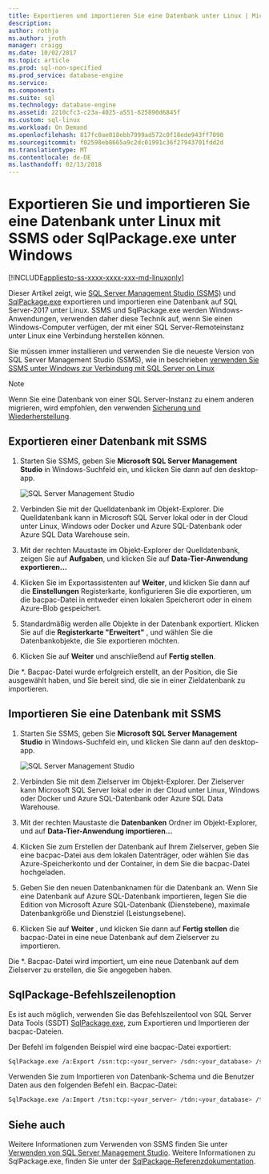 ```yaml
---
title: Exportieren und importieren Sie eine Datenbank unter Linux | Microsoft Docs
description: 
author: rothja
ms.author: jroth
manager: craigg
ms.date: 10/02/2017
ms.topic: article
ms.prod: sql-non-specified
ms.prod_service: database-engine
ms.service: 
ms.component: 
ms.suite: sql
ms.technology: database-engine
ms.assetid: 2210cfc3-c23a-4025-a551-625890d6845f
ms.custom: sql-linux
ms.workload: On Demand
ms.openlocfilehash: 817fc0ae018ebb7999ad572c0f18ede943ff7090
ms.sourcegitcommit: f02598eb8665a9c2dc01991c36f27943701fdd2d
ms.translationtype: MT
ms.contentlocale: de-DE
ms.lasthandoff: 02/13/2018
---
```

# <a name="export-and-import-a-database-on-linux-with-ssms-or-sqlpackageexe-on-windows"></a>Exportieren Sie und importieren Sie eine Datenbank unter Linux mit SSMS oder SqlPackage.exe unter Windows

[!INCLUDE[appliesto-ss-xxxx-xxxx-xxx-md-linuxonly](../includes/appliesto-ss-xxxx-xxxx-xxx-md-linuxonly.md)]

Dieser Artikel zeigt, wie [SQL Server Management Studio (SSMS)](../ssms/download-sql-server-management-studio-ssms.md) und [SqlPackage.exe](https://msdn.microsoft.com/library/hh550080.aspx) exportieren und importieren eine Datenbank auf SQL Server-2017 unter Linux. SSMS und SqlPackage.exe werden Windows-Anwendungen, verwenden daher diese Technik auf, wenn Sie einen Windows-Computer verfügen, der mit einer SQL Server-Remoteinstanz unter Linux eine Verbindung herstellen können.

Sie müssen immer installieren und verwenden Sie die neueste Version von SQL Server Management Studio (SSMS), wie in beschrieben [verwenden Sie SSMS unter Windows zur Verbindung mit SQL Server on Linux](sql-server-linux-develop-use-ssms.md)

> [!NOTE]
> Wenn Sie eine Datenbank von einer SQL Server-Instanz zu einem anderen migrieren, wird empfohlen, den verwenden [Sicherung und Wiederherstellung](sql-server-linux-migrate-restore-database.md).

## <a name="export-a-database-with-ssms"></a>Exportieren einer Datenbank mit SSMS

1. Starten Sie SSMS, geben Sie **Microsoft SQL Server Management Studio** in Windows-Suchfeld ein, und klicken Sie dann auf den desktop-app.

    ![SQL Server Management Studio](./media/sql-server-linux-develop-use-ssms/ssms.png) 

2. Verbinden Sie mit der Quelldatenbank im Objekt-Explorer. Die Quelldatenbank kann in Microsoft SQL Server lokal oder in der Cloud unter Linux, Windows oder Docker und Azure SQL-Datenbank oder Azure SQL Data Warehouse sein.

3. Mit der rechten Maustaste im Objekt-Explorer der Quelldatenbank, zeigen Sie auf **Aufgaben**, und klicken Sie auf **Data-Tier-Anwendung exportieren...**

4. Klicken Sie im Exportassistenten auf **Weiter**, und klicken Sie dann auf die **Einstellungen** Registerkarte, konfigurieren Sie die exportieren, um die bacpac-Datei in entweder einen lokalen Speicherort oder in einem Azure-Blob gespeichert.

5. Standardmäßig werden alle Objekte in der Datenbank exportiert. Klicken Sie auf die **Registerkarte "Erweitert"** , und wählen Sie die Datenbankobjekte, die Sie exportieren möchten.

6. Klicken Sie auf **Weiter** und anschließend auf **Fertig stellen**.

Die *. Bacpac-Datei wurde erfolgreich erstellt, an der Position, die Sie ausgewählt haben, und Sie bereit sind, die sie in einer Zieldatenbank zu importieren.

## <a name="import-a-database-with-ssms"></a>Importieren Sie eine Datenbank mit SSMS

1. Starten Sie SSMS, geben Sie **Microsoft SQL Server Management Studio** in Windows-Suchfeld ein, und klicken Sie dann auf den desktop-app.

    ![SQL Server Management Studio](./media/sql-server-linux-develop-use-ssms/ssms.png) 

2. Verbinden Sie mit dem Zielserver im Objekt-Explorer. Der Zielserver kann Microsoft SQL Server lokal oder in der Cloud unter Linux, Windows oder Docker und Azure SQL-Datenbank oder Azure SQL Data Warehouse.

3. Mit der rechten Maustaste die **Datenbanken** Ordner im Objekt-Explorer, und auf **Data-Tier-Anwendung importieren...**

4. Klicken Sie zum Erstellen der Datenbank auf Ihrem Zielserver, geben Sie eine bacpac-Datei aus dem lokalen Datenträger, oder wählen Sie das Azure-Speicherkonto und der Container, in dem Sie die bacpac-Datei hochgeladen.

5. Geben Sie den neuen Datenbanknamen für die Datenbank an. Wenn Sie eine Datenbank auf Azure SQL-Datenbank importieren, legen Sie die Edition von Microsoft Azure SQL-Datenbank (Dienstebene), maximale Datenbankgröße und Dienstziel (Leistungsebene).

6. Klicken Sie auf **Weiter** , und klicken Sie dann auf **Fertig stellen** die bacpac-Datei in eine neue Datenbank auf dem Zielserver zu importieren.

Die *. Bacpac-Datei wird importiert, um eine neue Datenbank auf dem Zielserver zu erstellen, die Sie angegeben haben.

## <a id="sqlpackage"></a> SqlPackage-Befehlszeilenoption

Es ist auch möglich, verwenden Sie das Befehlszeilentool von SQL Server Data Tools (SSDT) [SqlPackage.exe](https://msdn.microsoft.com/library/hh550080.aspx), zum Exportieren und Importieren der bacpac-Dateien.

Der Befehl im folgenden Beispiel wird eine bacpac-Datei exportiert:

```bash
SqlPackage.exe /a:Export /ssn:tcp:<your_server> /sdn:<your_database> /su:<username> /sp:<password> /tf:<path_to_bacpac>
```

Verwenden Sie zum Importieren von Datenbank-Schema und die Benutzer Daten aus den folgenden Befehl ein. Bacpac-Datei:

```bash
SqlPackage.exe /a:Import /tsn:tcp:<your_server> /tdn:<your_database> /tu:<username> /tp:<password> /sf:<path_to_bacpac>

```

## <a name="see-also"></a>Siehe auch
Weitere Informationen zum Verwenden von SSMS finden Sie unter [Verwenden von SQL Server Management Studio](https://msdn.microsoft.com/library/ms174173.aspx). Weitere Informationen zu SqlPackage.exe, finden Sie unter der [SqlPackage-Referenzdokumentation](https://msdn.microsoft.com/library/hh550080.aspx).

